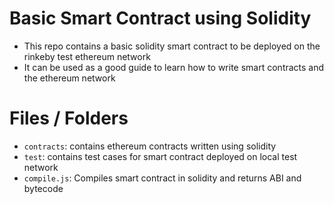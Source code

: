 # Basic Smart Contract using Solidity
- This repo contains a basic solidity smart contract to be deployed on the rinkeby test ethereum network
- It can be used as a good guide to learn how to write smart contracts and the ethereum network 

# Files / Folders
- `contracts`: contains ethereum contracts written using solidity
- `test`: contains test cases for smart contract deployed on local test network
- `compile.js`: Compiles smart contract in solidity and returns ABI and bytecode